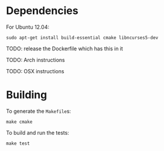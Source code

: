 Dependencies
============

For Ubuntu 12.04:

    sudo apt-get install build-essential cmake libncurses5-dev

TODO: release the Dockerfile which has this in it

TODO: Arch instructions

TODO: OSX instructions


Building
========

To generate the `Makefile`s:

    make cmake

To build and run the tests:

    make test



